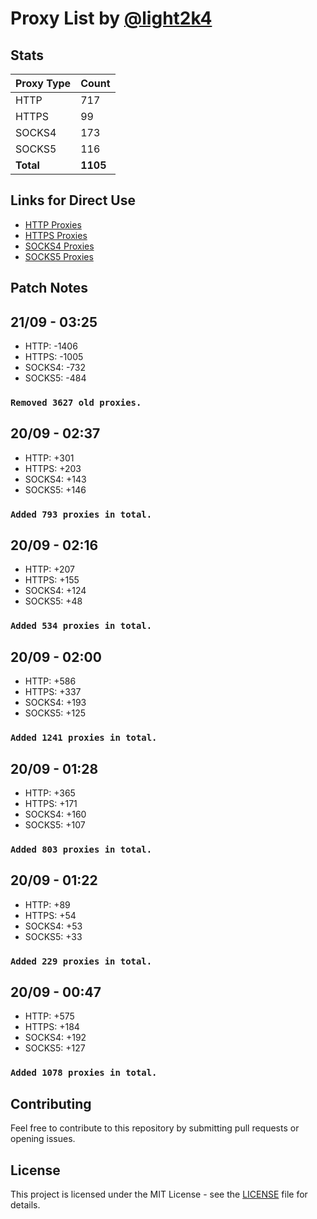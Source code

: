 # Proxy List by [@light2k4](https://github.com/light2k4)

## Stats

| Proxy Type | Count |
|------------|-------|
| HTTP       | 717   |
| HTTPS      | 99    |
| SOCKS4     | 173   |
| SOCKS5     | 116   |
| **Total**  | **1105** |

## Links for Direct Use

- [HTTP Proxies](https://raw.githubusercontent.com/light2k4/proxies/master/http.txt)
- [HTTPS Proxies](https://raw.githubusercontent.com/light2k4/proxies/master/https.txt)
- [SOCKS4 Proxies](https://raw.githubusercontent.com/light2k4/proxies/master/socks4.txt)
- [SOCKS5 Proxies](https://raw.githubusercontent.com/light2k4/proxies/master/socks5.txt)

## Patch Notes

## 21/09 - 03:25
  - HTTP: -1406
  - HTTPS: -1005
  - SOCKS4: -732
  - SOCKS5: -484
### `Removed 3627 old proxies.`

## 20/09 - 02:37
  - HTTP: +301
  - HTTPS: +203
  - SOCKS4: +143
  - SOCKS5: +146
### `Added 793 proxies in total.`

## 20/09 - 02:16
  - HTTP: +207
  - HTTPS: +155
  - SOCKS4: +124
  - SOCKS5: +48
### `Added 534 proxies in total.`

## 20/09 - 02:00
  - HTTP: +586
  - HTTPS: +337
  - SOCKS4: +193
  - SOCKS5: +125
### `Added 1241 proxies in total.`

## 20/09 - 01:28
  - HTTP: +365
  - HTTPS: +171
  - SOCKS4: +160
  - SOCKS5: +107
### `Added 803 proxies in total.`

## 20/09 - 01:22
  - HTTP: +89
  - HTTPS: +54
  - SOCKS4: +53
  - SOCKS5: +33
### `Added 229 proxies in total.`

## 20/09 - 00:47
  - HTTP: +575
  - HTTPS: +184
  - SOCKS4: +192
  - SOCKS5: +127
### `Added 1078 proxies in total.`

## Contributing

Feel free to contribute to this repository by submitting pull requests or opening issues.

## License

This project is licensed under the MIT License - see the [LICENSE](LICENSE) file for details.
